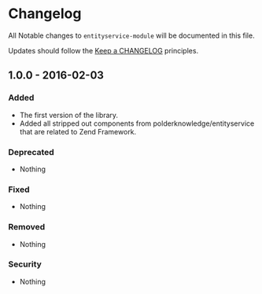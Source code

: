 # Changelog

All Notable changes to `entityservice-module` will be documented in this file.

Updates should follow the [Keep a CHANGELOG](http://keepachangelog.com/) principles.

## 1.0.0 - 2016-02-03

### Added
- The first version of the library.
- Added all stripped out components from polderknowledge/entityservice that are related to Zend Framework.

### Deprecated
- Nothing

### Fixed
- Nothing

### Removed
- Nothing

### Security
- Nothing

